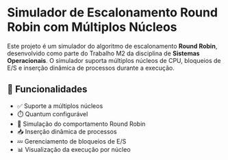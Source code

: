 # Simulador de Escalonamento Round Robin com Múltiplos Núcleos

Este projeto é um simulador do algoritmo de escalonamento **Round Robin**, desenvolvido como parte do Trabalho M2 da disciplina de **Sistemas Operacionais**. O simulador suporta múltiplos núcleos de CPU, bloqueios de E/S e inserção dinâmica de processos durante a execução.

## 🧠 Funcionalidades

- ✅ Suporte a múltiplos núcleos
- ⏱️ Quantum configurável
- 🔁 Simulação do comportamento Round Robin
- 📥 Inserção dinâmica de processos
- 💤 Gerenciamento de bloqueios de E/S
- 📊 Visualização da execução por núcleo

